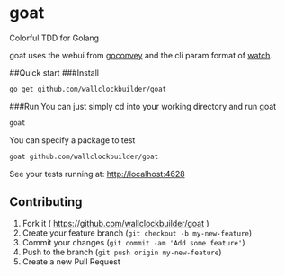 # goat
Colorful TDD for Golang

goat uses the webui from [goconvey](https://github.com/smartystreets/goconvey) and the cli param format of [watch](github.com/eaburns/watch).

##Quick start
###Install
```bash 
go get github.com/wallclockbuilder/goat
```

###Run
You can just simply cd into your working directory and run goat
```bash 
goat
```

You can specify a package to test
```bash
goat github.com/wallclockbuilder/goat
```

See your tests running at: [http://localhost:4628](http://localhost:4628)


## Contributing
1. Fork it ( https://github.com/wallclockbuilder/goat )
2. Create your feature branch (`git checkout -b my-new-feature`)
3. Commit your changes (`git commit -am 'Add some feature'`)
4. Push to the branch (`git push origin my-new-feature`)
5. Create a new Pull Request
